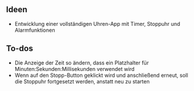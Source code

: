## Ideen
- Entwicklung einer vollständigen Uhren-App mit Timer, Stoppuhr und Alarmfunktionen

## To-dos
- Die Anzeige der Zeit so ändern, dass ein Platzhalter für Minuten:Sekunden:Millisekunden verwendet wird
- Wenn auf den Stopp-Button geklickt wird und anschließend erneut, soll die Stoppuhr fortgesetzt werden, anstatt neu zu starten